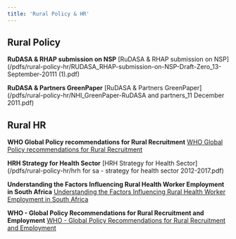 ```yaml
---
title: 'Rural Policy & HR'
---
```

## Rural Policy
**RuDASA & RHAP submission on NSP**
[RuDASA & RHAP submission on NSP](/pdfs/rural-policy-hr/RUDASA_RHAP-submission-on-NSP-Draft-Zero_13-September-20111 (1).pdf)

**RuDASA & Partners GreenPaper**
[RuDASA & Partners GreenPaper](/pdfs/rural-policy-hr/NHI_GreenPaper-RuDASA and partners_11 December 2011.pdf)

## Rural HR
**WHO Global Policy recommendations for Rural Recruitment**
[WHO Global Policy recommendations for Rural Recruitment](/pdfs/rural-policy-hr/WHOGlobalPolicyRecommendationsruralrecruitmentandrete.pdf)

**HRH Strategy for Health Sector**
[HRH Strategy for Health Sector](/pdfs/rural-policy-hr/hrh for sa - strategy for health sector 2012-2017.pdf)

**Understanding the Factors Influencing Rural Health Worker Employment in South Africa**
[Understanding the Factors Influencing Rural Health Worker Employment in South Africa](/pdfs/rural-policy-hr/UnderstandingthefactorsinfluencinghealthworkeremploymentdecisionsinSouthAfrica.pdf)

**WHO - Global Policy Recommendations for Rural Recruitment and Employment**
[WHO - Global Policy Recommendations for Rural Recruitment and Employment](/pdfs/rural-policy-hr/WHOGlobalPolicyRecommendationsruralrecruitmentandrete.pdf)


<!--
    This is a comment and is not displayed on the website. Do not alter this text between arrows (->).
    To change the content in this file, simply retype/ copy+paste any text above, as you would in a normal text file/ word document.

    Do not change the "title:" title, or the ---. Only change the text inside '' for that section.

    The hashtag ( # ) symbols followed by a space and then text show a heading. The more #s you have, the smaller/"less important" the heading. You can add up to 6 # but we suggest max 4 #. make sure each heading is on a separate line.

    The text surrounded by double  stars ( ** ) with no spaces shows bold text. 
    
    PDF of a resorce page:
    [Resource Title](/pdfs/resource-page.pdf)

    Please refer to the "HOW TO USE" or "HOW TO USE SHORT" files for more information.
 -->
